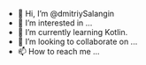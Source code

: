 - 👋 Hi, I’m @dmitriySalangin
- 👀 I’m interested in ...
- 🌱 I’m currently learning Kotlin.
- 💞️ I’m looking to collaborate on ...
- 📫 How to reach me ...

<!---
dmitriySalangin/dmitriySalangin is a ✨ special ✨ repository because its `README.md` (this file) appears on your GitHub profile.
You can click the Preview link to take a look at your changes.
--->
